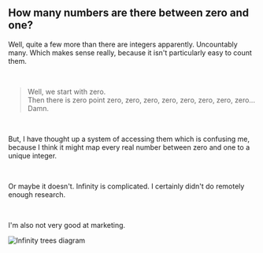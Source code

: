 ## How many numbers are there between zero and one?
Well, quite a few more than there are integers apparently. Uncountably many.
Which makes sense really, because it isn't particularly easy to count them.

<br>

> Well, we start with zero.  
> Then there is zero point zero, zero, zero, zero, zero, zero, zero, zero...  
> Damn.

<br>

But, I have thought up a system of accessing them which is confusing me,
because I think it might map every real number between zero and one to a unique
integer.

<br>

Or maybe it doesn't. Infinity is complicated. I certainly didn't do remotely
enough research.  

<br>

I'm also not very good at marketing.

![Infinity trees diagram](
    ..\static\infinity_trees\infinity_trees.svg
    "Yes, I know there are duplicates. I'll get there eventually."
)
